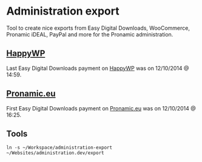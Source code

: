 # Administration export

Tool to create nice exports from Easy Digital Downloads, WooCommerce, Pronamic iDEAL, PayPal and more for the Pronamic administration.


## [HappyWP](http://www.happywp.com/)

Last Easy Digital Downloads payment on [HappyWP](http://www.happywp.com/) was on 12/10/2014 @ 14:59.


## [Pronamic.eu](www.pronamic.eu/)

First Easy Digital Downloads payment on [Pronamic.eu](www.pronamic.eu/) was on 12/10/2014 @ 16:25.


## Tools

```
ln -s ~/Workspace/administration-export ~/Websites/administration.dev/export
```

